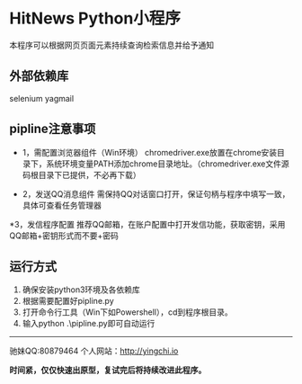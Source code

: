 # HitNews Python小程序
本程序可以根据网页页面元素持续查询检索信息并给予通知


## 外部依赖库
selenium
yagmail


## pipline注意事项

* 1，需配置浏览器组件（Win环境）
chromedriver.exe放置在chrome安装目录下，系统环境变量PATH添加chrome目录地址。（chromedriver.exe文件源码根目录下已提供，不必再下载）

* 2，发送QQ消息组件
需保持QQ对话窗口打开，保证句柄与程序中填写一致，具体可查看任务管理器

*3，发信程序配置
推荐QQ邮箱，在账户配置中打开发信功能，获取密钥，采用QQ邮箱+密钥形式而不要+密码


## 运行方式
1. 确保安装python3环境及各依赖库
2. 根据需要配置好pipline.py
3. 打开命令行工具（Win下如Powershell），cd到程序根目录。
4. 输入python .\pipline.py即可自动运行


---
驰妹QQ:80879464
个人网站：http://yingchi.io

**时间紧，仅仅快速出原型，复试完后将持续改进此程序。**




